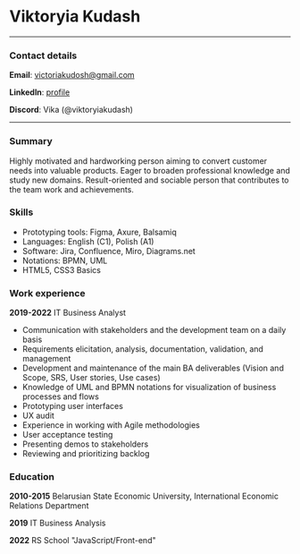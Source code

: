 # Viktoryia Kudash
______
### Contact details
**Email**: victoriakudosh@gmail.com

**LinkedIn**: [profile](https://www.linkedin.com/in/viktoryia-kudash-a0b46b83/) 

**Discord**: Vika (@viktoryiakudash)
_________________________

### Summary
Highly motivated and hardworking person aiming to convert customer needs into valuable
products. Eager to broaden professional knowledge and study new domains. Result-oriented
and sociable person that contributes to the team work and achievements.
### Skills
* Prototyping tools: Figma, Axure, Balsamiq
* Languages: English (C1), Polish (A1)
* Software: Jira, Confluence, Miro, Diagrams.net
* Notations: BPMN, UML
* HTML5, CSS3 Basics

### Work experience
**2019-2022** IT Business Analyst
* Communication with stakeholders and the development team on a daily basis
* Requirements elicitation, analysis, documentation, validation, and management
* Development and maintenance of the main BA deliverables (Vision and Scope, SRS, User stories, Use
cases)
* Knowledge of UML and BPMN notations for visualization of business processes and flows
* Prototyping user interfaces 
* UX audit
* Experience in working with Agile methodologies
* User acceptance testing
* Presenting demos to stakeholders
* Reviewing and prioritizing backlog 

### Education
**2010-2015** Belarusian State Economic University, International Economic Relations
Department

**2019** IT Business Analysis

**2022** RS School "JavaScript/Front-end"

